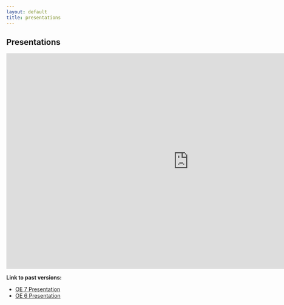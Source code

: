 ```yaml
---
layout: default
title: presentations
---
```


## Presentations

<iframe src="https://docs.google.com/presentation/d/e/2PACX-1vTzE5vMW660IeAMAuez9_Qmnr9kQVUrW_ptSAc06pspTDMZkVhBjYfzBaqvZbMk02DZCXd4m6P1QwgO/embed?start=false&loop=false&delayms=3000" frameborder="0" width="960" height="569" allowfullscreen="true" mozallowfullscreen="true" webkitallowfullscreen="true"></iframe>

**Link to past versions:**

- [OE 7 Presentation](https://docs.google.com/presentation/d/e/2PACX-1vTK2Gc1kMlaaTGOm40X5QcA6uVXG1NUuN9oriOrALGbMdUpldZ_9X4fkFOGU_yoGLcqRPHyp0cv7Ccz/pub?start=true&loop=false&delayms=3000)
- [OE 6 Presentation](https://docs.google.com/presentation/d/e/2PACX-1vTE_7_tJx-kYRlDR4JpemSfaAlldq8XrUWJQt6qcufesTGxW0k6QUdafzzuo6mtfDtUeudDENHreH0H/pub?start=false&loop=false&delayms=3000)
